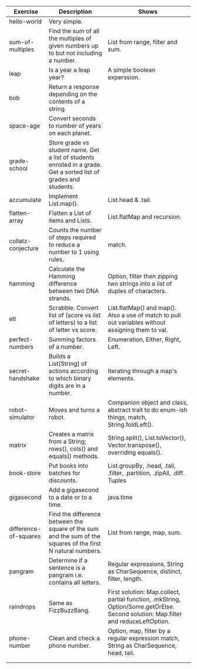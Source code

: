 | Exercise | Description | Shows |
| -------- | ----------- | ----- |
| hello-world | Very simple. |
| sum-of-multiples | Find the sum of all the multiples of given numbers up to but not including a number. | List from range, filter and sum. |
| leap | Is a year a leap year? | A simple boolean experssion. |
| bob | Return a response depending on the contents of a string. | |
| space-age | Convert seconds to number of years on each planet. | |
| grade-school | Store grade vs student name. Get a list of students enrolled in a grade. Get a sorted list of grades and students. | |
| accumulate | Implement List.map(). | List.head & .tail. |
| flatten-array | Flatten a List of items and Lists. | List.flatMap and recursion. |
| collatz-conjecture | Counts the number of steps required to reduce a number to 1 using rules. | match. |
| hamming | Calculate the Hamming difference between two DNA strands. | Option, filter then zipping two strings into a list of duples of characters. |
| etl | Scrabble. Convert list of (score vs list of letters) to a list of letter vs score. | List.flatMap() and map(). Also a use of match to pull out variables without assigning them to val. |
| perfect-numbers | Summing factors of a number. | Enumeration, Either, Right, Left. |
| secret-handshake | Builds a List\[String\] of actions according to which binary digits are in a number. | Iterating through a map's elements. |
| robot-simulator | Moves and turns a robot. | Companion object and class, abstract trait to do enum-ish things, match, String.foldLeft(). |
| matrix | Creates a matrix from a String; rows(), cols() and equals() methods. | String.split(), List.toVector(), Vector.transpose(), overriding equals(). |
| book-store | Put books into batches for discounts. | List.groupBy, .head, .tail, .filter, .partition, .zipAll, .diff. Tuples |
| gigasecond | Add a gigasecond to a date or to a time. | java.time |
| difference-of-squares | Find the difference between the square of the sum and the sum of the squares of the first N natural numbers. | List from range, map, sum. |
| pangram | Determine if a sentence is a pangram i.e. contains all letters. | Regular expressions, String as CharSequence, distinct, filter, length. |
| raindrops | Same as FizzBuzzBang. | First solution: Map.collect, partial function, .mkString, Option/Some.getOrElse. Second solution: Map.filter and reduceLeftOption. |
| phone-number | Clean and check a phone number. | Option, map, filter by a regular expression match, String as CharSequence, head, tail. |
|  |  |  |
|  |  |  |
